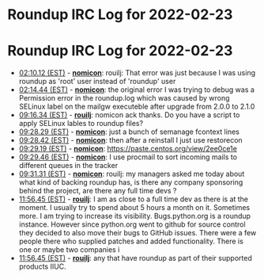 # Roundup IRC Log for 2022-02-23 #
# Roundup IRC Log for 2022-02-23
* <a href="#02:10.12" id="02:10.12">02:10.12 (EST)</a> - __[nomicon](https://github.com/nomicon)__: rouilj: That error was just because I was using roundup as 'root' user instead of 'roundup' user
* <a href="#02:14.44" id="02:14.44">02:14.44 (EST)</a> - __[nomicon](https://github.com/nomicon)__: the original error I was trying to debug was a Permission error in the roundup.log which was caused by wrong SELinux label on the mailgw executeble after upgrade from 2.0.0 to 2.1.0
* <a href="#09:16.34" id="09:16.34">09:16.34 (EST)</a> - __[rouilj](https://github.com/rouilj)__: nomicon ack thanks. Do you have a script to apply SELinux lables to roundup files?
* <a href="#09:28.29" id="09:28.29">09:28.29 (EST)</a> - __[nomicon](https://github.com/nomicon)__: just a bunch of semanage fcontext lines
* <a href="#09:28.42" id="09:28.42">09:28.42 (EST)</a> - __[nomicon](https://github.com/nomicon)__: then after a reinstall I just use restorecon
* <a href="#09:29.19" id="09:29.19">09:29.19 (EST)</a> - __[nomicon](https://github.com/nomicon)__: <https://paste.centos.org/view/2ee0ce1e>
* <a href="#09:29.46" id="09:29.46">09:29.46 (EST)</a> - __[nomicon](https://github.com/nomicon)__: I use procmail to sort incoming mails to different queues in the tracker
* <a href="#09:31.31" id="09:31.31">09:31.31 (EST)</a> - __[nomicon](https://github.com/nomicon)__: rouilj: my managers asked me today about what kind of backing roundup has, is there any company sponsoring behind the project, are there any full time devs ?
* <a href="#11:56.45" id="11:56.45">11:56.45 (EST)</a> - __[rouilj](https://github.com/rouilj)__: I am as close to a full time dev as there is at the moment. I usually try to spend about 5 hours a month on it. Sometimes more. I am trying to increase its visibility. Bugs.python.org is a roundup instance. However since python.org went to github for source control they decided to also move their bugs to GitHub issues. There were a few people there who supplied patches and added functionality. There is one or maybe two companies i
* <a href="#11:56.45" id="11:56.45">11:56.45 (EST)</a> - __[rouilj](https://github.com/rouilj)__: any that have roundup as part of their supported products IIUC.
